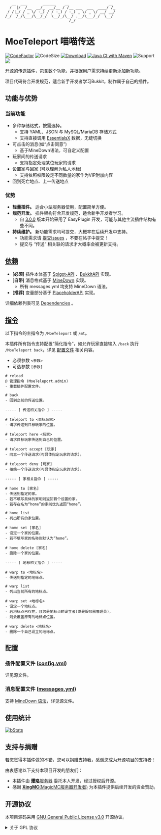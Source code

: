 ```text
   __  ___       ______    __                  __ 
  /  |/  /__  __/_  __/__ / /__ ___  ___  ____/ /_
 / /|_/ / _ \/ -_) / / -_) / -_) _ \/ _ \/ __/ __/
/_/  /_/\___/\__/_/  \__/_/\__/ .__/\___/_/  \__/ 
                             /_/                  
```

# MoeTeleport 喵喵传送

[![CodeFactor](https://www.codefactor.io/repository/github/carm-outsource/MoeTeleport/badge?s=b76fec1f64726b5f19989aace6adb5f85fdab840)](https://www.codefactor.io/repository/github/carm-outsource/MoeTeleport)
![CodeSize](https://img.shields.io/github/languages/code-size/carm-outsource/MoeTeleport)
[![Download](https://img.shields.io/github/downloads/carm-outsource/MoeTeleport/total)](https://github.com/carm-outsource/MoeTeleport/releases)
[![Java CI with Maven](https://github.com/carm-outsource/MoeTeleport/actions/workflows/maven.yml/badge.svg?branch=master)](https://github.com/carm-outsource/MoeTeleport/actions/workflows/maven.yml)
![Support](https://img.shields.io/badge/Minecraft-Java%201.13--Latest-blue)
![](https://visitor-badge.glitch.me/badge?page_id=moeteleport.readme)

开源的传送插件，包含数个功能，并根据用户需求持续更新添加新功能。

项目代码符合开发规范，适合新手开发者学习Bukkit，制作属于自己的插件。

## 功能与优势

### 当前功能

- 多种存储格式，按需选择。
    - 支持 YAML、JSON 与 MySQL/MariaDB 存储方式
    - 支持直接调用 [EssentialsX](https://github.com/EssentialsX/Essentials) 数据，无缝切换
- 可点击的消息(如“点击同意”)
    - 基于MineDown语法，可自定义配置
- 玩家间的传送请求
    - 支持指定处理某位玩家的请求
- 设置家与回家 (可以理解为私人地标)
    - 支持依照权限设定不同数量的家作为VIP附加内容
- 回到死亡地点、上一传送地点

### 优势

- **轻量插件。** 适合小型服务器使用，配置简单方便。
- **规范开发。** 插件架构符合开发规范，适合新手开发者学习。
    - 自 [3.0.0]() 版本开始采用了 EasyPlugin 开发，可能与其他主流插件结构有些不同。
- **持续维护。** 新功能需求均可提交，大概率在后续开发中支持。
  - 功能需求请 [提交Issues](https://github.com/CarmJos/MoeTeleport/issues/new?assignees=&labels=enhancement&template=feature_issues.md&title=)
  ，不要在帖子中提交！
  - 提交与 “传送” 相关联的请求才大概率会被更新支持。

## [依赖](https://github.com/CarmJos/MoeTeleport/network/dependencies)

- **[必须]** 插件本体基于 [Spigot-API](https://hub.spigotmc.org/stash/projects/SPIGOT) 、[BukkitAPI](http://bukkit.org/)
  实现。
- **[自带]** 消息格式基于 [MineDown](https://github.com/Phoenix616/MineDown) 实现。
    - 所有 messages.yml 均支持 MineDown 语法。
- **[推荐]** 变量部分基于 [PlaceholderAPI](https://www.spigotmc.org/resources/6245/) 实现。

详细依赖列表可见 [Dependencies](https://github.com/CarmJos/MoeTeleport/network/dependencies) 。

## [指令](src/main/resources/plugin.yml)

以下指令的主指令为 `/MoeTeleport` 或 `/mt`。

本插件所有指令支持配置“简化指令”，如允许玩家直接输入 `/back` 执行 `/MoeTeleport back`，详见 [配置文件](#配置) 相关内容。

- 必须参数 `<参数>`
- 可选参数 `[参数]`

```text
# reload
@ 管理指令 (MoeTeleport.admin)
- 重载插件配置文件。

# back
- 回到之前的传送位置。

----- [ 传送相关指令 ] -----

# teleport to <目标玩家>
- 请求传送到目标玩家的位置。

# teleport here <玩家>
- 请求目标玩家传送到自己的位置。

# teleport accept [玩家]
- 同意一个传送请求(可具体指定玩家的请求)。

# teleport deny [玩家]
- 拒绝一个传送请求(可具体指定玩家的请求)。

----- [ 家相关指令 ] -----

# home to [家名]
- 传送到指定的家。
- 若不填写具体的家明则返回首个设置的家，
- 若存在名为“home”的家则优先返回“home”。

# home list
- 列出所有的家位置。

# home set [家名]
- 设定一个家的位置。
- 若不填写家的名称则默认为“home”。

# home delete [家名]
- 删除一个家的位置。

----- [ 地标相关指令 ] -----

# warp to <地标名>
- 传送到指定的地标点。

# warp list
- 列出当前所有的地标点。

# warp set <地标名>
- 设定一个地标点。
- 若地标点已存在，且您是地标点的设立者(或是服务器管理员)，
- 则会覆盖原有的地标点位置。

# warp delete <地标名>
- 删除一个自己设立的地标点。

```

## 配置

### 插件配置文件 ([config.yml](src/main/resources/config.yml))

详见源文件。

### 消息配置文件 ([messages.yml](src/main/resources/messages.yml))

支持 [MineDown 语法](https://wiki.phoenix616.dev/library:minedown:syntax)，详见源文件。

## 使用统计

[![bStats](https://bstats.org/signatures/bukkit/MoeTeleport.svg)](https://bstats.org/plugin/bukkit/MoeTeleport/14459)

## 支持与捐赠

若您觉得本插件做的不错，您可以捐赠支持我，感谢您成为开源项目的支持者！

由衷感谢以下支持本项目开发的朋友们：
- 本插件由 [**璎珞**服务器](https://www.yingluo.world/) 委托本人开发，经过授权后开源。
- 感谢 [**XingMC**(MagicMC服务器开发者)](https://www.mcbbs.net/?4816320) 为本插件提供后续开发的资金赞助。

## 开源协议

本项目源码采用 [GNU General Public License v3.0](https://opensource.org/licenses/GPL-3.0) 开源协议。
<details>
<summary>关于 GPL 协议</summary>

> GNU General Public Licence (GPL) 有可能是开源界最常用的许可模式。GPL 保证了所有开发者的权利，同时为使用者提供了足够的复制，分发，修改的权利：
>
> #### 可自由复制
> 你可以将软件复制到你的电脑，你客户的电脑，或者任何地方。复制份数没有任何限制。
> #### 可自由分发
> 在你的网站提供下载，拷贝到U盘送人，或者将源代码打印出来从窗户扔出去（环保起见，请别这样做）。
> #### 可以用来盈利
> 你可以在分发软件的时候收费，但你必须在收费前向你的客户提供该软件的 GNU GPL 许可协议，以便让他们知道，他们可以从别的渠道免费得到这份软件，以及你收费的理由。
> #### 可自由修改
> 如果你想添加或删除某个功能，没问题，如果你想在别的项目中使用部分代码，也没问题，唯一的要求是，使用了这段代码的项目也必须使用
> GPL 协议。
>
> 需要注意的是，分发的时候，需要明确提供源代码和二进制文件，另外，用于某些程序的某些协议有一些问题和限制，你可以看一下
> @PierreJoye 写的 Practical Guide to GPL Compliance 一文。使用 GPL 协议，你必须在源代码代码中包含相应信息，以及协议本身。
>
> *以上文字来自 [五种开源协议GPL,LGPL,BSD,MIT,Apache](https://www.oschina.net/question/54100_9455) 。*
</details>
